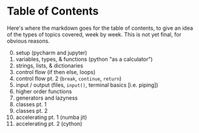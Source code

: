 # Table of Contents

Here's where the markdown goes for the table of contents, to give an idea of the types of topics covered, week by week. This is not yet final, for obvious reasons.

0. setup (pycharm and jupyter)
1. variables, types, & functions (python "as a calculator")
2. strings, lists, & dictionaries
3. control flow (if then else, loops)
4. control flow pt. 2 (`break`, `continue`, `return`)
5. input / output (files, `input()`, terminal basics [i.e. piping])
6. higher order functions
7. generators and lazyness
8. classes pt. 1
9. classes pt. 2
10. accelerating pt. 1 (numba jit)
11. accelerating pt. 2 (cython)

